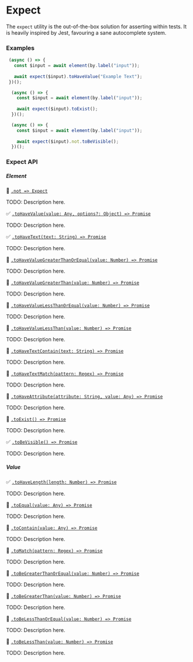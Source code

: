 # Expect

The `expect` utility is the out-of-the-box solution for asserting within tests. It is heavily inspired by Jest, favouring a sane autocomplete system.

 ### Examples
 
```javascript
 (async () => {
   const $input = await element(by.label("input"));
   
   await expect($input).toHaveValue("Example Text");
 })();
```
 
```javascript
  (async () => {
    const $input = await element(by.label("input"));
    
    await expect($input).toExist();
  })();
```

```javascript
  (async () => {
    const $input = await element(by.label("input"));
    
    await expect($input).not.toBeVisible();
  })();
```

### Expect API

##### Element

:hammer: [```.not => Expect```](./expect/not.md)

TODO: Description here.

:white_check_mark: [```.toHaveValue(value: Any, options?: Object) => Promise```](./expect/toHaveValue.md)

TODO: Description here.

:white_check_mark: [```.toHaveText(text: String) => Promise```](./expect/toHaveText.md)

TODO: Description here.

:hammer: [```.toHaveValueGreaterThanOrEqual(value: Number) => Promise```](./expect/toHaveValueGreaterThanOrEqual.md)

TODO: Description here.

:hammer: [```.toHaveValueGreaterThan(value: Number) => Promise```](./expect/toHaveValueGreaterThan.md)

TODO: Description here.

:hammer: [```.toHaveValueLessThanOrEqual(value: Number) => Promise```](./expect/toHaveValueGreaterThanOrEqual.md)

TODO: Description here.

:hammer: [```.toHaveValueLessThan(value: Number) => Promise```](./expect/toHaveValueLessThan.md)

TODO: Description here.

:hammer: [```.toHaveTextContain(text: String) => Promise```](./expect/toHaveTextContain.md)

TODO: Description here.

:hammer: [```.toHaveTextMatch(pattern: Regex) => Promise```](./expect/toHaveTextMatch.md)

TODO: Description here.

:hammer: [```.toHaveAttribute(attribute: String, value: Any) => Promise```](./expect/toHaveAttribute.md)

TODO: Description here.

:hammer: [```.toExist() => Promise```](./expect/toExist.md)

TODO: Description here.

:white_check_mark: [```.toBeVisible() => Promise```](./expect/toBeVisible.md)

TODO: Description here.

##### Value

:white_check_mark: [```.toHaveLength(length: Number) => Promise```](./expect/toHaveLength.md)

TODO: Description here.

:hammer: [```.toEqual(value: Any) => Promise```](./expect/toEqual.md)

TODO: Description here.

:hammer: [```.toContain(value: Any) => Promise```](./expect/toContain.md)

TODO: Description here.

:hammer: [```.toMatch(pattern: Regex) => Promise```](./expect/toMatch.md)

TODO: Description here.

:hammer: [```.toBeGreaterThanOrEqual(value: Number) => Promise```](./expect/toBeGreaterThanOrEqual.md)

TODO: Description here.

:hammer: [```.toBeGreaterThan(value: Number) => Promise```](./expect/toBeGreaterThan.md)

TODO: Description here.

:hammer: [```.toBeLessThanOrEqual(value: Number) => Promise```](./expect/toBeLessThanOrEqual.md)

TODO: Description here.

:hammer: [```.toBeLessThan(value: Number) => Promise```](./expect/toBeLessThan.md)

TODO: Description here.
